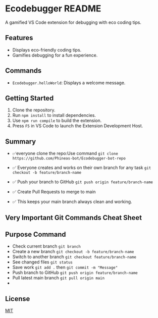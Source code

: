 # Ecodebugger README




A gamified VS Code extension for debugging with eco coding tips.

## Features
- Displays eco-friendly coding tips.
- Gamifies debugging for a fun experience.

## Commands
- `Ecodebugger.helloWorld`: Displays a welcome message.

## Getting Started
1. Clone the repository.
2. Run `npm install` to install dependencies.
3. Use `npm run compile` to build the extension.
4. Press `F5` in VS Code to launch the Extension Development Host.


## Summary
- ✅everyone clone the repo:Use command `git clone https://github.com/Phineas-bot/Ecodebugger-bot-repo`

- ✅ Everyone creates and works on their own branch for any task `git checkout -b feature/branch-name`
- ✅ Push your branch to GitHub `git push origin feature/branch-name`
- ✅ Create Pull Requests to merge to main 
- ✅ This keeps your main branch always clean and working.

## Very Important Git Commands Cheat Sheet
## Purpose	Command
- Check current branch	`git branch`
- Create a new branch	`git checkout -b feature/branch-name`
- Switch to another branch	`git checkout feature/branch-name`
- See changed files	`git status`
- Save work	`git add .` then `git commit -m "Message"`
- Push branch to GitHub	`git push origin feature/branch-name`
- Pull latest main branch	`git pull origin main`
-

## License
[MIT](LICENSE)
